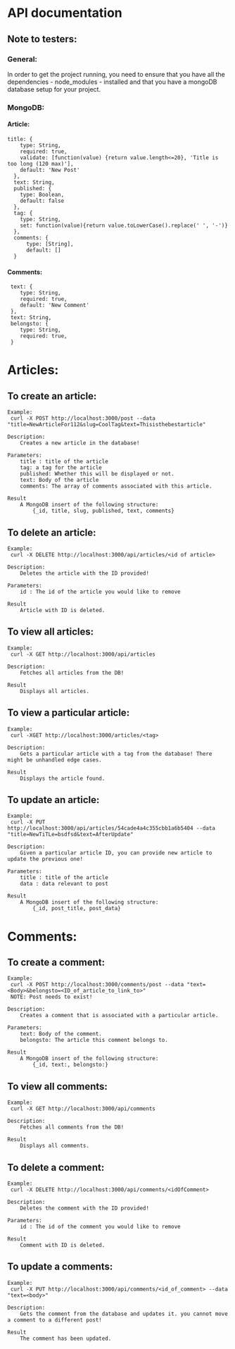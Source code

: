 # API documentation

## Note to testers:
### General:
In order to get the project running, you need to ensure that you have all the dependencies - node_modules - installed and that you have a mongoDB database setup for your project.

### MongoDB:
#### Article:
    title: {
        type: String,
        required: true,
        validate: [function(value) {return value.length<=20}, 'Title is too long (120 max)'],
        default: 'New Post'
      },
      text: String,
      published: {
        type: Boolean,
        default: false
      },
      tag: {
        type: String,
        set: function(value){return value.toLowerCase().replace(' ', '-')}
      },
      comments: {
          type: [String],
          default: []
      }
 
#### Comments:
     text: {
        type: String,
        required: true,
        default: 'New Comment'
     },
     text: String,
     belongsto: {
        type: String,
        required: true,
     }
# Articles:

## To create an article:
	Example:
	 curl -X POST http://localhost:3000/post --data "title=NewArticleFor112&slug=CoolTag&text=Thisisthebestarticle"
	
	Description:
		Creates a new article in the database!
		
	Parameters:
		title : title of the article
		tag: a tag for the article
		published: Whether this will be displayed or not.
		text: Body of the article
		comments: The array of comments associated with this article.
	
	Result
		A MongoDB insert of the following structure:
			{_id, title, slug, published, text, comments}

## To delete an article:
	Example:
	 curl -X DELETE http://localhost:3000/api/articles/<id of article>
	
	Description:
		Deletes the article with the ID provided!
		
	Parameters:
		id : The id of the article you would like to remove
	
	Result
		Article with ID is deleted.

## To view all articles:
	Example:
	 curl -X GET http://localhost:3000/api/articles
	
	Description:
		Fetches all articles from the DB!
	
	Result
		Displays all articles.

## To view a particular article:
	Example:
	 curl -XGET http://localhost:3000/articles/<tag>
	
	Description:
		Gets a particular article with a tag from the database! There might be unhandled edge cases.
	
	Result
		Displays the article found.

## To update an article:
	Example:
	 curl -X PUT http://localhost:3000/api/articles/54cade4a4c355cbb1a6b5404 --data "title=NewTiTLe=bsdfsd&text=AfterUpdate"
	
	Description:
		Given a particular article ID, you can provide new article to update the previous one!
		
	Parameters:
		title : title of the article
		data : data relevant to post
	
	Result
		A MongoDB insert of the following structure:
			{_id, post_title, post_data}
			
			
# Comments:

## To create a comment:
	Example:
	 curl -X POST http://localhost:3000/comments/post --data "text=<Body>&belongsto=<ID_of_article_to_link_to>"
	 NOTE: Post needs to exist!
	 
	Description:
		Creates a comment that is associated with a particular article.
		
	Parameters:
		text: Body of the comment.
		belongsto: The article this comment belongs to.
	
	Result
		A MongoDB insert of the following structure:
			{_id, text:, belongsto:}
			
			
## To view all comments:
	Example:
	 curl -X GET http://localhost:3000/api/comments
	
	Description:
		Fetches all comments from the DB!
	
	Result
		Displays all comments.

## To delete a comment:
	Example:
	 curl -X DELETE http://localhost:3000/api/comments/<idOfComment>
	
	Description:
		Deletes the comment with the ID provided!
		
	Parameters:
		id : The id of the comment you would like to remove
	
	Result
		Comment with ID is deleted.
		

## To update a comments:
	Example:
	 curl -X PUT http://localhost:3000/api/comments/<id_of_comment> --data "text=<body>"
	
	Description:
		Gets the comment from the database and updates it. you cannot move a comment to a different post!
	
	Result
		The comment has been updated.
